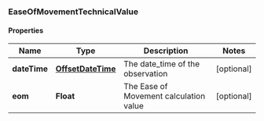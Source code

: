 
### EaseOfMovementTechnicalValue

#### Properties
Name | Type | Description | Notes
------------ | ------------- | ------------- | -------------
**dateTime** | [**OffsetDateTime**](OffsetDateTime.md) | The date_time of the observation |  [optional]
**eom** | **Float** | The Ease of Movement calculation value |  [optional]




